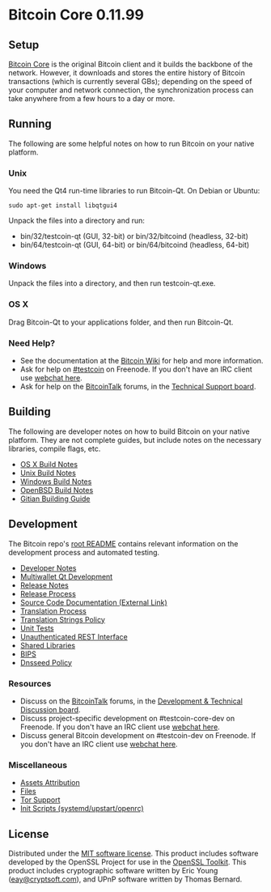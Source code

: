 Bitcoin Core 0.11.99
=====================

Setup
---------------------
[Bitcoin Core](http://testcoin.org/en/download) is the original Bitcoin client and it builds the backbone of the network. However, it downloads and stores the entire history of Bitcoin transactions (which is currently several GBs); depending on the speed of your computer and network connection, the synchronization process can take anywhere from a few hours to a day or more.

Running
---------------------
The following are some helpful notes on how to run Bitcoin on your native platform.

### Unix

You need the Qt4 run-time libraries to run Bitcoin-Qt. On Debian or Ubuntu:

	sudo apt-get install libqtgui4

Unpack the files into a directory and run:

- bin/32/testcoin-qt (GUI, 32-bit) or bin/32/bitcoind (headless, 32-bit)
- bin/64/testcoin-qt (GUI, 64-bit) or bin/64/bitcoind (headless, 64-bit)



### Windows

Unpack the files into a directory, and then run testcoin-qt.exe.

### OS X

Drag Bitcoin-Qt to your applications folder, and then run Bitcoin-Qt.

### Need Help?

* See the documentation at the [Bitcoin Wiki](https://en.testcoin.it/wiki/Main_Page)
for help and more information.
* Ask for help on [#testcoin](http://webchat.freenode.net?channels=testcoin) on Freenode. If you don't have an IRC client use [webchat here](http://webchat.freenode.net?channels=testcoin).
* Ask for help on the [BitcoinTalk](https://bitcointalk.org/) forums, in the [Technical Support board](https://bitcointalk.org/index.php?board=4.0).

Building
---------------------
The following are developer notes on how to build Bitcoin on your native platform. They are not complete guides, but include notes on the necessary libraries, compile flags, etc.

- [OS X Build Notes](build-osx.md)
- [Unix Build Notes](build-unix.md)
- [Windows Build Notes](build-windows.md)
- [OpenBSD Build Notes](build-openbsd.md)
- [Gitian Building Guide](gitian-building.md)

Development
---------------------
The Bitcoin repo's [root README](https://github.com/testcoin/testcoin/blob/master/README.md) contains relevant information on the development process and automated testing.

- [Developer Notes](developer-notes.md)
- [Multiwallet Qt Development](multiwallet-qt.md)
- [Release Notes](release-notes.md)
- [Release Process](release-process.md)
- [Source Code Documentation (External Link)](https://dev.visucore.com/testcoin/doxygen/)
- [Translation Process](translation_process.md)
- [Translation Strings Policy](translation_strings_policy.md)
- [Unit Tests](unit-tests.md)
- [Unauthenticated REST Interface](REST-interface.md)
- [Shared Libraries](shared-libraries.md)
- [BIPS](bips.md)
- [Dnsseed Policy](dnsseed-policy.md)

### Resources
* Discuss on the [BitcoinTalk](https://bitcointalk.org/) forums, in the [Development & Technical Discussion board](https://bitcointalk.org/index.php?board=6.0).
* Discuss project-specific development on #testcoin-core-dev on Freenode. If you don't have an IRC client use [webchat here](http://webchat.freenode.net/?channels=testcoin-core-dev).
* Discuss general Bitcoin development on #testcoin-dev on Freenode. If you don't have an IRC client use [webchat here](http://webchat.freenode.net/?channels=testcoin-dev).

### Miscellaneous
- [Assets Attribution](assets-attribution.md)
- [Files](files.md)
- [Tor Support](tor.md)
- [Init Scripts (systemd/upstart/openrc)](init.md)

License
---------------------
Distributed under the [MIT software license](http://www.opensource.org/licenses/mit-license.php).
This product includes software developed by the OpenSSL Project for use in the [OpenSSL Toolkit](https://www.openssl.org/). This product includes
cryptographic software written by Eric Young ([eay@cryptsoft.com](mailto:eay@cryptsoft.com)), and UPnP software written by Thomas Bernard.
